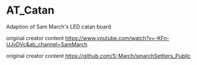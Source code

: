# AT_Catan
Adaption of Sam March's LED catan board

original creator content https://www.youtube.com/watch?v=-KFn-UJvDVc&ab_channel=SamMarch

original creator content https://github.com/S-March/smarchSettlers_Public
